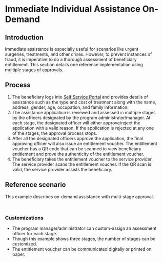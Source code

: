 # Immediate Individual  Assistance On-Demand

## Introduction

Immediate assistance is especially useful for scenarios like urgent surgeries, treatments, and other crises. However, to prevent instances of fraud, it is imperative to do a thorough assessment of beneficiary entitlement. This section details one reference implementation using multiple stages of approvals.

## Process

1. The beneficiary logs into [Self Service Portal](../secure-registry/registration-methods/self-service-portal.md) and provides details of assistance such as the type and cost of treatment along with the name, address, gender, age, occupation, and family information.
2. The assistance application is reviewed and assessed in multiple stages by the officers designated by the program administrator/manager. At each stage, the designated officer will either approve/reject the application with a valid reason. If the application is rejected at any one of the stages, the approval process stops.
3. After all the designated officers approve the application, the final approving officer will also issue an entitlement voucher. The entitlement voucher has a QR code that can be scanned to view beneficiary entitlement and prove the authenticity of the entitlement voucher.
4. The beneficiary takes the entitlement voucher to the service provider. The service provider scans the entitlement voucher. If the QR scan is valid, the service provider assists the beneficiary.

## Reference scenario

This example describes on-demand assistance with multi-stage approval.

<div>

<figure><img src="https://github.com/smita-g2p/openg2p-documentation/raw/1.1/.gitbook/assets/on-demand-assistance-swimlane.png" alt=""><figcaption></figcaption></figure>

 

<figure><img src="https://github.com/smita-g2p/openg2p-documentation/raw/2201c02a187365e8c6de1f30d61d863ca3329068/.gitbook/assets/on-demand-assistance.png" alt=""><figcaption></figcaption></figure>

</div>

### Customizations

* The program manager/administrator can custom-assign an assessment officer for each stage.
* Though this example shows three stages, the number of stages can be customized.
* The entitlement voucher can be communicated digitally or printed on paper.
